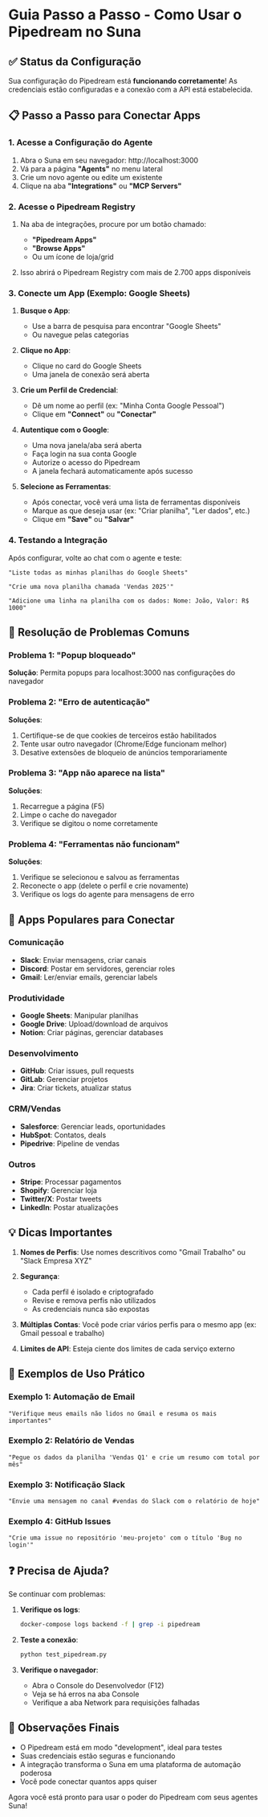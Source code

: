 # Guia Passo a Passo - Como Usar o Pipedream no Suna

## ✅ Status da Configuração

Sua configuração do Pipedream está **funcionando corretamente**! As credenciais estão configuradas e a conexão com a API está estabelecida.

## 📋 Passo a Passo para Conectar Apps

### 1. Acesse a Configuração do Agente

1. Abra o Suna em seu navegador: http://localhost:3000
2. Vá para a página **"Agents"** no menu lateral
3. Crie um novo agente ou edite um existente
4. Clique na aba **"Integrations"** ou **"MCP Servers"**

### 2. Acesse o Pipedream Registry

1. Na aba de integrações, procure por um botão chamado:
   - **"Pipedream Apps"**
   - **"Browse Apps"**
   - Ou um ícone de loja/grid

2. Isso abrirá o Pipedream Registry com mais de 2.700 apps disponíveis

### 3. Conecte um App (Exemplo: Google Sheets)

1. **Busque o App**:
   - Use a barra de pesquisa para encontrar "Google Sheets"
   - Ou navegue pelas categorias

2. **Clique no App**:
   - Clique no card do Google Sheets
   - Uma janela de conexão será aberta

3. **Crie um Perfil de Credencial**:
   - Dê um nome ao perfil (ex: "Minha Conta Google Pessoal")
   - Clique em **"Connect"** ou **"Conectar"**

4. **Autentique com o Google**:
   - Uma nova janela/aba será aberta
   - Faça login na sua conta Google
   - Autorize o acesso do Pipedream
   - A janela fechará automaticamente após sucesso

5. **Selecione as Ferramentas**:
   - Após conectar, você verá uma lista de ferramentas disponíveis
   - Marque as que deseja usar (ex: "Criar planilha", "Ler dados", etc.)
   - Clique em **"Save"** ou **"Salvar"**

### 4. Testando a Integração

Após configurar, volte ao chat com o agente e teste:

```
"Liste todas as minhas planilhas do Google Sheets"
```

```
"Crie uma nova planilha chamada 'Vendas 2025'"
```

```
"Adicione uma linha na planilha com os dados: Nome: João, Valor: R$ 1000"
```

## 🔧 Resolução de Problemas Comuns

### Problema 1: "Popup bloqueado"
**Solução**: Permita popups para localhost:3000 nas configurações do navegador

### Problema 2: "Erro de autenticação"
**Soluções**:
1. Certifique-se de que cookies de terceiros estão habilitados
2. Tente usar outro navegador (Chrome/Edge funcionam melhor)
3. Desative extensões de bloqueio de anúncios temporariamente

### Problema 3: "App não aparece na lista"
**Soluções**:
1. Recarregue a página (F5)
2. Limpe o cache do navegador
3. Verifique se digitou o nome corretamente

### Problema 4: "Ferramentas não funcionam"
**Soluções**:
1. Verifique se selecionou e salvou as ferramentas
2. Reconecte o app (delete o perfil e crie novamente)
3. Verifique os logs do agente para mensagens de erro

## 🌟 Apps Populares para Conectar

### Comunicação
- **Slack**: Enviar mensagens, criar canais
- **Discord**: Postar em servidores, gerenciar roles
- **Gmail**: Ler/enviar emails, gerenciar labels

### Produtividade
- **Google Sheets**: Manipular planilhas
- **Google Drive**: Upload/download de arquivos
- **Notion**: Criar páginas, gerenciar databases

### Desenvolvimento
- **GitHub**: Criar issues, pull requests
- **GitLab**: Gerenciar projetos
- **Jira**: Criar tickets, atualizar status

### CRM/Vendas
- **Salesforce**: Gerenciar leads, oportunidades
- **HubSpot**: Contatos, deals
- **Pipedrive**: Pipeline de vendas

### Outros
- **Stripe**: Processar pagamentos
- **Shopify**: Gerenciar loja
- **Twitter/X**: Postar tweets
- **LinkedIn**: Postar atualizações

## 💡 Dicas Importantes

1. **Nomes de Perfis**: Use nomes descritivos como "Gmail Trabalho" ou "Slack Empresa XYZ"

2. **Segurança**: 
   - Cada perfil é isolado e criptografado
   - Revise e remova perfis não utilizados
   - As credenciais nunca são expostas

3. **Múltiplas Contas**: Você pode criar vários perfis para o mesmo app (ex: Gmail pessoal e trabalho)

4. **Limites de API**: Esteja ciente dos limites de cada serviço externo

## 🚀 Exemplos de Uso Prático

### Exemplo 1: Automação de Email
```
"Verifique meus emails não lidos no Gmail e resuma os mais importantes"
```

### Exemplo 2: Relatório de Vendas
```
"Pegue os dados da planilha 'Vendas Q1' e crie um resumo com total por mês"
```

### Exemplo 3: Notificação Slack
```
"Envie uma mensagem no canal #vendas do Slack com o relatório de hoje"
```

### Exemplo 4: GitHub Issues
```
"Crie uma issue no repositório 'meu-projeto' com o título 'Bug no login'"
```

## ❓ Precisa de Ajuda?

Se continuar com problemas:

1. **Verifique os logs**:
   ```bash
   docker-compose logs backend -f | grep -i pipedream
   ```

2. **Teste a conexão**:
   ```bash
   python test_pipedream.py
   ```

3. **Verifique o navegador**:
   - Abra o Console do Desenvolvedor (F12)
   - Veja se há erros na aba Console
   - Verifique a aba Network para requisições falhadas

## 📝 Observações Finais

- O Pipedream está em modo "development", ideal para testes
- Suas credenciais estão seguras e funcionando
- A integração transforma o Suna em uma plataforma de automação poderosa
- Você pode conectar quantos apps quiser

Agora você está pronto para usar o poder do Pipedream com seus agentes Suna!